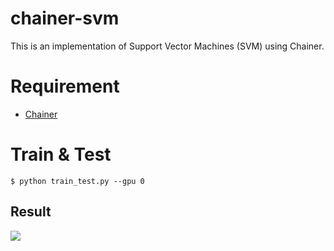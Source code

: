chainer-svm
===========

This is an implementation of Support Vector Machines (SVM) using Chainer.

# Requirement

- [Chainer](https://github.com/pfn/chainer)

# Train & Test

```
$ python train_test.py --gpu 0
```

## Result

![](https://raw.githubusercontent.com/wiki/mitmul/chainer-svm/images/data.png)
